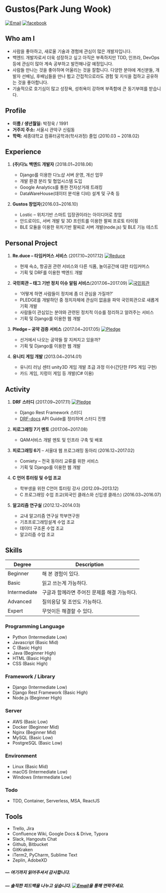 # Gustos(Park Jung Wook)

<a href="mailto:pjwukk@gmail.com">![Email](https://img.shields.io/badge/Email-pjwukk%40gmail.com-red.svg)</a> <a href="https://facebook.com/pjwukk.gustos">![facebook](https://img.shields.io/badge/facebook-pjwukk.gustos-blue.svg)</a> 



## Who am I

- 사람을 좋아하고, 새로울 기술과 경험에 관심이 많은 개발자입니다.
- 백엔드 개발자로서 더욱 성장하고 싶고 아직은 부족하지만 TDD, 인프라, DevOps 등에 관심이 많아 계속 공부하고 발전해나갈 예정입니다.
- 사람들 만나는 것을 좋아하며 어울리는 것을 잘합니다. 다양한 분야에 계신분들, 개발자 선배님, 후배님들을 만나 뵙고 간접적으로라도 경험 및 지식을 접하고 공유하는 것을 좋아합니다.
- 기술적으로 호기심이 많고 성장욕, 성취욕이 강하며 부족함에 큰 동기부여를 받습니다.



## Profile

- **이름 / 생년월일:**  박정욱 / 1991 
- **거주지 주소:** 서울시 관악구 신림동
- **학력:** 세종대학교 컴퓨터공학과(학사과정) 졸업 (2010.03 ~ 2018.02)



## Experience

1. **(주)다노 백엔드 개발자**  (2018.01~2018.06)

   - Django를 이용한 다노샵 서버 운영, 개선 업무
   - 개발 환경 분리 및 협업시스템 도입
   - Google Analytics를 통한 전자상거래 트래킹
   - DataWareHouse(데이터 분석용 디비) 설계 및 구축 등

   

2. **Gustos 창업자**(2016.03~2016.10)

   - Lostic – 위치기반 스마트 입장권이라는 아이디어로 창업
   - 안드로이드, 서버 개발 및 3D 프린트를 이용한 팔찌 프로토 타이핑
   - BLE 모듈을 이용한 위치기반 팔찌로 서버 개발(node.js) 및 BLE 기능 테스트

   

## Personal Project

1. **Re.duce – 타임커머스 서비스** (2017.10~2017.12) <a href="https://github.com/showmethepeach/Re.duce">![Reduce](https://img.shields.io/badge/Github-Reduce-brightgreen.svg)</a>

   - 현재 숙소, 항공권 관련 서비스와 다른 식품, 놀이공간에 대한 타임커머스
   - 기획 및 DRF를 이용한 백엔드 개발

   

2. **국민회관 – 태그 기반 정치 이슈 알림 서비스**(2017.06~2017.09) <a href="https://github.com/jucie15/Piggies">![국민회관](https://img.shields.io/badge/Github-%EA%B5%AD%EB%AF%BC%ED%9A%8C%EA%B4%80-brightgreen.svg)</a>

   - ‘어떻게 하면 사람들이 정치에 좀 더 관심을 가질까?’   
   - PLEDGE를 개발하던 중 정치자체에 관심이 없음을 파악 국민회관으로 새롭게 기획 개발 
   - 사람들이 관심있는 분야와 관련된 정치적 이슈를 정리하고 알려주는 서비스
   - 기획 및 Django를 이용한 웹 개발

   

3. **Pledge – 공약 검증 서비스** (2017.04~2017.05) <a href="https://github.com/jucie15/NoCaffeine">![Pledge](https://img.shields.io/badge/Github-Pledge-brightgreen.svg)</a>

   - 선거에서 나오는 공약들 잘 지켜지고 있을까?
   - 기획 및 Django를 이용한 웹 개발

   

4. **유니티 게임 개발** (2013.04~2014.01)

   - 유니티 러닝 센터 unity3D 게임 개발 초급 과정 이수(간단한 FPS 게임 구현)
   - 카드 게임, 지렁이 게임 등 개발(C# 이용)

   

## Activity

1. **DRF 스터디** (2017.09~2017.11)  <a href="https://github.com/django-rest-framework-study/weeklystudy">![Pledge](https://img.shields.io/badge/Github-DRFstudy-brightgreen.svg)</a>

   - Django Rest Framework 스터디
   - [DRF-docs](http://www.django-rest-framework.org/) API Guide를 정리하며 스터디 진행

   

2. **피로그래밍 7기 멘토** (2017.06~2017.08)

   - QAM서비스 개발 멘토 및 인프라 구축 및 배포

   

3. **피로그래밍 6기** – 서울대 웹 프로그래밍 동아리 (2016.12~2017.02)

   - Comiety – 전국 동아리 교류를 위한 서비스
   - 기획 및 Django를 이용한 웹 개발

   

4. **C 언어 튜터링 및 수업 조교**

   - 학부생을 위한 C언어 튜터링 강사  (2012.09~2013.12)
   - C 프로그래밍 수업 조교(외국인 클래스와 신입생 클래스)  (2016.03~2016.07)

   

5. **알고리즘 연구실** (2012.12~2014.03)

   - 교내 알고리즘 연구실 학부연구원
   - 기초프로그래밍설계 수업 조교
   - 데이터 구조론 수업 조교
   - 알고리즘 수업 조교

   


## Skills

| Degree       | Description                                  |
| ------------ | -------------------------------------------- |
| Beginner     | 해 본 경험이 있다.                           |
| Basic        | 읽고 쓰는게 가능하다.                        |
| Intermediate | 구글과 함께라면 주어진 문제를 해결 가능하다. |
| Advanced     | 질의응답 및 조언도 가능하다.                 |
| Expert       | 무엇이든 해결할 수 있다.                     |

### Programming Language

- Python (Intermediate Low)
- Javascript (Basic Mid)
- C (Basic High)
- Java (Beginner High)
- HTML (Basic High)
- CSS (Basic High)

### Framework / Library

- Django (Intermediate Low)
- Django Rest Framework (Basic High)
- Node.js (Beginner High)

### Server

- AWS (Basic Low)
- Docker (Beginner Mid)
- Nginx (Beginner Mid)
- MySQL (Basic Low)
- PostgreSQL (Basic Low)

### Environment

- Linux (Basic Mid)
- macOS (Intermediate Low)
- Windows  (Intermediate Low)

### Todo

- TDD, Container, Serverless, MSA, ReactJS




## Tools 

- Trello, Jira
- Confluence Wiki, Google Docs & Drive, Typora
- Slack, Hangouts Chat
- Github, Bitbucket
- GitKraken
- iTerm2, PyCharm, Sublime Text
- Zeplin, AdobeXD



##### — 여기까지 읽어주셔서 감사합니다.

##### — 솔직한 피드백을 나누고 싶습니다. <a href="mailto:pjwukk@gmail.com">![Email](https://img.shields.io/badge/Email-pjwukk%40gmail.com-red.svg)</a>을 통해 연락주세요.

